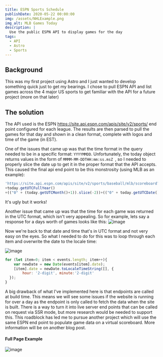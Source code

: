 ```yaml
---
title: ESPN Sports Schedule
publishDate: 2020-05-22 00:00:00
img: /assets/NHLExample.png
img_alt: MLB Games Today
description: |
  Use the public ESPN API to display games for the day
tags:
  - API
  - Astro
  - Sports
---
```


## Background

This was my first project using Astro and I just wanted to develop something quick just to get my bearings. I chose to pull ESPN API and list games across the 4 major US sports to get familiar with the API for a future project (more on that later)

## The solution

The API used is the ESPN https://site.api.espn.com/apis/site/v2/sports/ end point configured for each league. The results are then parsed to pull the games for that day and shown in a clean format, complete with logos and time of the game (in EST).

One of the issues that came up was that the time format in the query needed to be in a specific format: ```YYYYMMDD```. Unfortunately, the today object returns values in the form of ```MMMM-MM-DDTHH:mm:ss.msZ ```, so I needed to properly slice the date up to get it in the proper format that the API accepts. This caused the final api end point to be this monstrosity (using MLB as an example): 

```javascript
'https://site.api.espn.com/apis/site/v2/sports/baseball/mlb/scoreboard?dates='
+today.getUTCFullYear()
+(("0" + (today.getUTCMonth()+1)).slice(-2))+(("0" + today.getUTCDate()).slice(-2)))
```

It's ugly but it works!

Another issue that came up was that the time for each game was returned in the UTC format, which isn't very appealing. So for example, lets say a response for a days worth of games looks like this:
![image](/assets/APIResponseExample.png)

Now we're back to that date and time that's in UTC format and not very easy on the eyes. So what I needed to do for this was to loop through each item and overwrite the date to the locale time:

![image](/assets/forLoop.png)


```javascript
for (let item=0; item < events.length; item++){
	var newDate = new Date(events[item].date);
	[item].date = newDate.toLocaleTimeString([], {
		hour: '2-digit', minute:'2-digit'
  });
}
```

A big drawback of what I've implemented here is that endpoints are called at build time. This means we will see some issues if the website is running for over a day as the endpoint is only called to fetch the data when the site is built. There is a way to turn it into live server end points that can be called on request via SSR mode, but more research would be needed to support this. This roadblock has led me to pursue another project which will use the same ESPN end point to populate game data on a virtual scoreboard. More information will be on another blog post.

#### Full Page Example

![image](/assets/fullPage.jpeg)